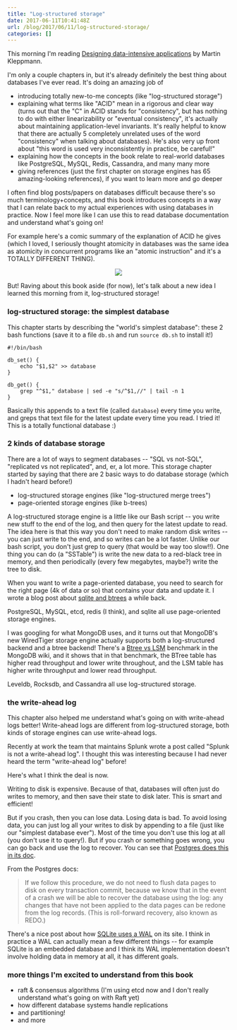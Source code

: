 ```yaml
---
title: "Log-structured storage"
date: 2017-06-11T10:41:48Z
url: /blog/2017/06/11/log-structured-storage/
categories: []
---
```


This morning I'm reading [Designing data-intensive applications](http://dataintensive.net/) by Martin Kleppmann.

I'm only a couple chapters in, but it's already definitely the best
thing about databases I've ever read. It's doing an amazing job of

* introducing totally new-to-me concepts (like "log-structured storage")
* explaining what terms like "ACID" mean in a rigorous and clear way
  (turns out that the "C" in ACID stands for "consistency", but has
  nothing to do with either linearizability or "eventual consistency",
  it's actually about maintaining application-level invariants.
  It's really helpful to know that there are actually 5 completely
  unrelated uses of the word "consistency" when talking about
  databases). He's also very up front about "this word is used
  very inconsistently in practice, be careful!"
* explaining how the concepts in the book relate to real-world databases
  like PostgreSQL, MySQL, Redis, Cassandra, and many many more
* giving references (just the first chapter on storage engines has 65
  amazing-looking references), if you want to learn more and go deeper

I often find blog posts/papers on databases difficult because there's so
much terminology+concepts, and this book introduces concepts in a way that I can
relate back to my actual experiences with using databases in practice.
Now I feel more like I can use this to read database documentation and
understand what's going on!

For example here's a comic summary of the explanation of ACID he gives
(which I loved, I seriously thought atomicity in databases was the same
idea as atomicity in concurrent programs like an "atomic instruction"
and it's a TOTALLY DIFFERENT THING).

<div align="center">
<a href="https://drawings.jvns.ca/drawings/acid.svg">
<img src="https://drawings.jvns.ca/drawings/acid.png">
</a>
</div>

But! Raving about this book aside (for now), let's talk about a new idea
I learned this morning from it, log-structured storage!

### log-structured storage: the simplest database

This chapter starts by describing the "world's simplest database": these
2 bash functions (save it to a file `db.sh` and run `source db.sh` to
install it!)


```
#!/bin/bash

db_set() {
    echo "$1,$2" >> database
}

db_get() {
    grep "^$1," database | sed -e "s/^$1,//" | tail -n 1
}
```

Basically this appends to a text file (called `database`) every time you
write, and greps that text file for the latest update every time you
read. I tried it! This is a totally functional database :)

### 2 kinds of database storage

There are a lot of ways to segment databases -- "SQL vs not-SQL",
"replicated vs not replicated", and, er, a lot more. This storage
chapter started by saying that there are 2 basic ways to do database
storage (which I hadn't heard before!)

* log-structured storage engines (like "log-structured merge trees")
* page-oriented storage engines (like b-trees)

A log-structured storage engine is a little like our Bash script -- you write new
stuff to the end of the log, and then query for the latest update to
read. The idea here is that this way you don't need to make random disk
writes -- you can just write to the end, and so writes can be a lot
faster. Unlike our bash script, you don't just grep to query (that would
be way too slow!!). One thing you can do (a "SSTable") is write the new
data to a red-black tree in memory, and then periodically (every few megabytes,
maybe?) write the tree to disk.

When you want to write a page-oriented database, you need to search for
the right page (4k of data or so) that contains your data and update it. I wrote a blog post about [sqlite and  btrees](https://jvns.ca/blog/2014/10/02/how-does-sqlite-work-part-2-btrees/) a while back.

PostgreSQL, MySQL, etcd, redis (I think), and sqlite all use
page-oriented storage engines.

I was googling for what MongoDB uses, and it turns out that MongoDB's
new WiredTiger storage engine actually supports both a log-structured
backend and a btree backend! There's a [Btree vs LSM](https://github.com/wiredtiger/wiredtiger/wiki/Btree-vs-LSM)
benchmark in the MongoDB wiki, and it shows that in that benchmark, the
BTree table has higher read throughput and lower write throughout, and
the LSM table has higher write throughput and lower read throughput.

Leveldb, Rocksdb, and Cassandra all use log-structured storage.

### the write-ahead log

This chapter also helped me understand what's going on with write-ahead
logs better! Write-ahead logs are different from log-structured storage,
both kinds of storage engines can use write-ahead logs.

Recently at work the team that maintains Splunk wrote a post called
"Splunk is not a write-ahead log". I thought this was interesting
because I had never heard the term "write-ahead log" before!

Here's what I think the deal is now.

Writing to disk is expensive. Because of that, databases will often just
do writes to memory, and then save their state to disk later. This is
smart and efficient!

But if you crash, then you can lose data. Losing data is bad. To avoid
losing data, you can just log all your writes to disk by appending to a
file (just like our "simplest database ever"). Most of the time you
don't use this log at all (you don't use it to query!). But if you crash
or something goes wrong, you can go back and use the log to recover. You
can see that [Postgres does this in its doc](https://www.postgresql.org/docs/9.1/static/wal-intro.html).

From the Postgres docs:

> If we follow this procedure, we do not need to flush data pages to
> disk on every transaction commit, because we know that in the event of
> a crash we will be able to recover the database using the log: any
> changes that have not been applied to the data pages can be redone
> from the log records. (This is roll-forward recovery, also known as
> REDO.)

There's a nice post about how [SQLite uses a WAL](https://sqlite.org/wal.html) on its site.
I think in practice a WAL can actually mean a few different things --
for example SQLite is an embedded database and I think its WAL implementation
doesn't involve holding data in memory at all, it has different goals.

### more things I'm excited to understand from this book

* raft & consensus algorithms (I'm using etcd now and I don't really
  understand what's going on with Raft yet)
* how different database systems handle replications
* and partitioning!
* and more


